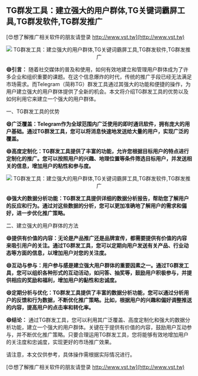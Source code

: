 ## **TG群发工具：建立强大的用户群体,TG关键词霸屏工具,TG群发软件,TG群发推广**

[😍想了解推广相关软件的朋友请登录 http://www.vst.tw](http://www.vst.tw)

 <center><img src="https://vst.tw/MP4/tuiguang/png/3.png" alt="TG群发工具：建立强大的用户群体,TG关键词霸屏工具,TG群发软件,TG群发推广"></center>

**😄引言：**
随着社交媒体的普及和使用，如何有效地建立和管理用户群体成为了许多企业和组织重要的课题。在这个信息爆炸的时代，传统的推广手段已经无法满足市场需求。而Telegram（简称TG）群发工具通过其强大的功能和便捷的操作，为用户建立强大的用户群体提供了全新的机会。本文将介绍TG群发工具的优势以及如何利用它来建立一个强大的用户群体。

一、TG群发工具的优势

**😄广泛覆盖：Telegram作为全球范围内广泛使用的即时通讯软件，拥有庞大的用户基础。通过TG群发工具，您可以将消息快速地发送给大量的用户，实现广泛的覆盖。**

**😄高度定制化：TG群发工具提供了丰富的功能，允许您根据目标用户的特点进行定制化的推广。您可以按照用户的兴趣、地理位置等条件筛选目标用户，并发送相关的信息，增加用户的粘性和参与度。**

 <center><img src="https://vst.tw/MP4/tuiguang/png/3.png" alt="TG群发工具：建立强大的用户群体,TG关键词霸屏工具,TG群发软件,TG群发推广"></center>

**😄强大的数据分析功能：TG群发工具提供详细的数据分析报告，帮助您了解用户的反应和行为。通过对这些数据的分析，您可以更加准确地了解用户的需求和偏好，进一步优化推广策略。**

二、建立强大的用户群体的方法

**😄提供有价值的内容：无论是产品推广还是品牌宣传，都需要提供有价值的内容来吸引用户的关注。通过TG群发工具，您可以定期向用户发送有关产品、行业动态等方面的信息，以增加用户对您的关注度。**

**😄互动与参与：用户参与感是建立强大用户群体的重要因素之一。通过TG群发工具，您可以组织各种形式的互动活动，如问答、抽奖等，鼓励用户积极参与，并提供相应的奖励和福利，增加用户的黏性和忠诚度。**

**😄定期分析与优化：TG群发工具提供了丰富的数据分析功能，您可以通过分析用户的反馈和行为数据，不断优化推广策略。比如，根据用户的兴趣和偏好调整推送的内容，提高用户的点击率和转化率。**

**😄结论：**
通过TG群发工具，您可以利用其广泛覆盖、高度定制化和强大的数据分析功能，建立一个强大的用户群体。关键在于提供有价值的内容，鼓励用户互动参与，并不断优化推广策略。只要合理运用TG群发工具，您将能够有效地增加用户的关注度和忠诚度，实现更好的市场推广效果。

请注意，本文仅供参考，具体操作需根据实际情况进行。

[😍想了解推广相关软件的朋友请登录 http://www.vst.tw](http://www.vst.tw)



